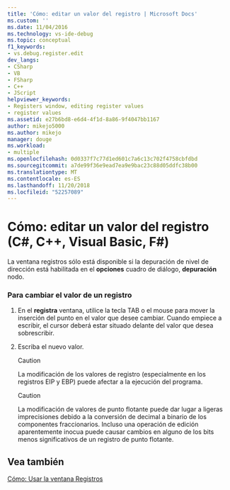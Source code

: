 ```yaml
---
title: 'Cómo: editar un valor del registro | Microsoft Docs'
ms.custom: ''
ms.date: 11/04/2016
ms.technology: vs-ide-debug
ms.topic: conceptual
f1_keywords:
- vs.debug.register.edit
dev_langs:
- CSharp
- VB
- FSharp
- C++
- JScript
helpviewer_keywords:
- Registers window, editing register values
- register values
ms.assetid: e27b6bd8-e6d4-4f1d-8a86-9f4047bb1167
author: mikejo5000
ms.author: mikejo
manager: douge
ms.workload:
- multiple
ms.openlocfilehash: 0d0337f7c77d1ed601c7a6c13c702f4758cbfdbd
ms.sourcegitcommit: a7de99f36e9ead7ea9e9bac23c88d05ddfc38b00
ms.translationtype: MT
ms.contentlocale: es-ES
ms.lasthandoff: 11/20/2018
ms.locfileid: "52257089"
---
```

# <a name="how-to-edit-a-register-value-c-c-visual-basic-f"></a>Cómo: editar un valor del registro (C#, C++, Visual Basic, F#)

La ventana registros sólo está disponible si la depuración de nivel de dirección está habilitada en el **opciones** cuadro de diálogo, **depuración** nodo.  
  
### <a name="to-change-the-value-of-a-register"></a>Para cambiar el valor de un registro  
  
1.  En el **registra** ventana, utilice la tecla TAB o el mouse para mover la inserción del punto en el valor que desee cambiar. Cuando empiece a escribir, el cursor deberá estar situado delante del valor que desea sobrescribir.  
  
2.  Escriba el nuevo valor.  
  
    > [!CAUTION]
    >  La modificación de los valores de registro (especialmente en los registros EIP y EBP) puede afectar a la ejecución del programa.  
  
    > [!CAUTION]
    >  La modificación de valores de punto flotante puede dar lugar a ligeras imprecisiones debido a la conversión de decimal a binario de los componentes fraccionarios. Incluso una operación de edición aparentemente inocua puede causar cambios en alguno de los bits menos significativos de un registro de punto flotante.  
  
## <a name="see-also"></a>Vea también  
 [Cómo: Usar la ventana Registros](../debugger/how-to-use-the-registers-window.md)